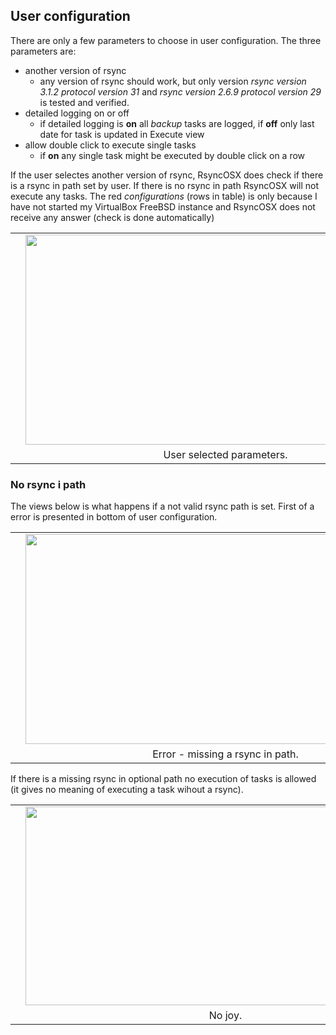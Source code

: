 ## User configuration

There are only a few parameters to choose in user configuration. The three parameters are:
 
 - another version of rsync
 	- any version of rsync should work, but only version _rsync  version 3.1.2  protocol version 31_ and _rsync  version 2.6.9  protocol version 29_ is tested and verified. 
 - detailed logging on or off 
 	- if detailed logging is **on** all _backup_ tasks are logged, if **off** only last date for task is updated in Execute view
 - allow double click to execute single tasks
 	- if **on** any single task might be executed by double click on a row
 
If the user selectes another version of rsync, RsyncOSX does check if there is a rsync in path set by user. If there is no rsync in path RsyncOSX will not execute any tasks. The red _configurations_ (rows in table) is only because I have not started my VirtualBox FreeBSD instance and RsyncOSX does not receive any answer (check is done automatically)

<table align="center" cellpadding="0" cellspacing="0" class="tr-caption-container" style="margin-left: auto; margin-right: auto; text-align: center;">
<tbody>
<tr><td style="text-align: center;">
<a href="https://2.bp.blogspot.com/-h7b8RpZ9lc4/WBQqLxmCMyI/AAAAAAAAL7U/mhef5atFxcITHPg0Z1OnNmU7bmXuzfbigCLcB/s1600/Screen%2BShot%2B2016-10-29%2Bat%2B06.48.11.png" imageanchor="1" style="margin-left: 1em; margin-right: 1em;"><img border="0" height="336" src="https://2.bp.blogspot.com/-h7b8RpZ9lc4/WBQqLxmCMyI/AAAAAAAAL7U/mhef5atFxcITHPg0Z1OnNmU7bmXuzfbigCLcB/s640/Screen%2BShot%2B2016-10-29%2Bat%2B06.48.11.png" width="640" /></a></a></td></tr>
<tr><td class="tr-caption" style="text-align: center;">User selected parameters.</td></tr>
</tbody>
</table>

### No rsync i path

The views below is what happens if a not valid rsync path is set. First of a error is presented in bottom of user configuration.

<table align="center" cellpadding="0" cellspacing="0" class="tr-caption-container" style="margin-left: auto; margin-right: auto; text-align: center;">
<tbody>
<tr><td style="text-align: center;">
<a href="https://1.bp.blogspot.com/-hygkB2SLc_M/WCdKYhJOhBI/AAAAAAAAL94/Uhv_Q-EhgVE_qbYwFHWwcF1ij5azzypkgCLcB/s1600/Screen%2BShot%2B2016-11-12%2Bat%2B17.56.56.png" imageanchor="1" style="margin-left: 1em; margin-right: 1em;"><img border="0" height="336" src="https://1.bp.blogspot.com/-hygkB2SLc_M/WCdKYhJOhBI/AAAAAAAAL94/Uhv_Q-EhgVE_qbYwFHWwcF1ij5azzypkgCLcB/s640/Screen%2BShot%2B2016-11-12%2Bat%2B17.56.56.png" width="640" /></a></a></td></tr>
<tr><td class="tr-caption" style="text-align: center;">Error - missing a rsync in path.</td></tr>
</tbody>
</table>
If there is a missing rsync in optional path no execution of tasks is allowed (it gives no meaning of executing a task wihout a rsync).
<table align="center" cellpadding="0" cellspacing="0" class="tr-caption-container" style="margin-left: auto; margin-right: auto; text-align: center;">
<tbody>
<tr><td style="text-align: center;">
<a href="https://4.bp.blogspot.com/-iELDYlqrkIg/WCdKYN4iCNI/AAAAAAAAL90/zihVBpuGrqgk_FMXs7jQowuIK6TtfLuewCLcB/s1600/Screen%2BShot%2B2016-11-12%2Bat%2B17.57.11.png" imageanchor="1" style="margin-left: 1em; margin-right: 1em;"><img border="0" height="318" src="https://4.bp.blogspot.com/-iELDYlqrkIg/WCdKYN4iCNI/AAAAAAAAL90/zihVBpuGrqgk_FMXs7jQowuIK6TtfLuewCLcB/s640/Screen%2BShot%2B2016-11-12%2Bat%2B17.57.11.png" width="640" /></a></a></td></tr>
<tr><td class="tr-caption" style="text-align: center;">No joy.</td></tr>
</tbody>
</table>
